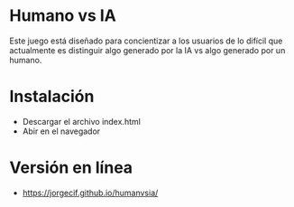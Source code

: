 # Humano vs IA
Este juego está diseñado para concientizar a los usuarios de lo difícil que actualmente es distinguir algo generado por la IA vs algo generado por un humano.

# Instalación
- Descargar el archivo index.html
- Abir en el navegador

# Versión en línea
- https://jorgecif.github.io/humanvsia/

